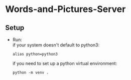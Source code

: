 # Words-and-Pictures-Server

## Setup

- Run: <br>
  if your system doesn't default to python3:
  ```
  alias python=python3
  ```
  if you need to set up a python virtual environment:
  ```
  python -m venv .
  ```